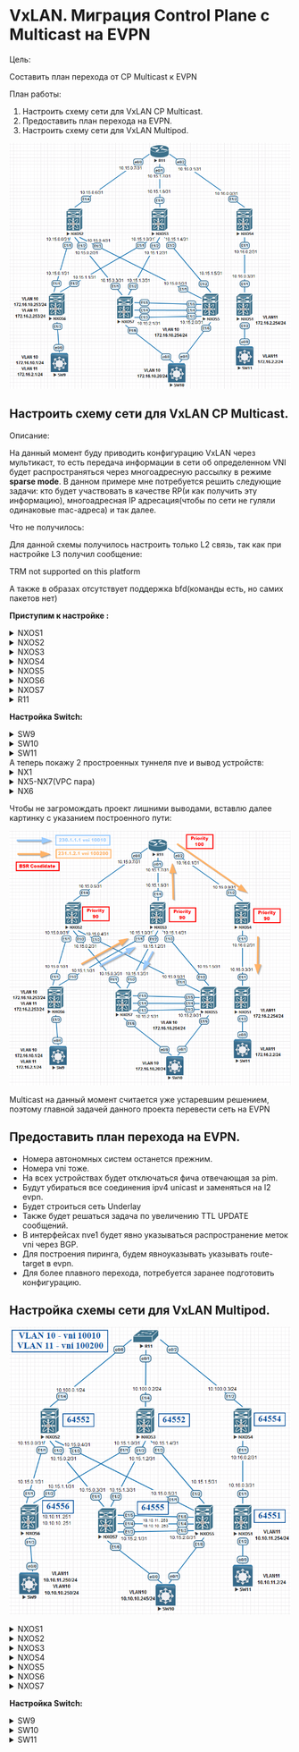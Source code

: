 # VxLAN. Миграция Control Plane c Multicast на EVPN

Цель:

Составить план перехода от CP Multicast к EVPN

План работы:

1. Настроить схему сети для VxLAN CP Multicast.
2. Предоставить план перехода на EVPN.
3. Настроить схему сети для VxLAN Multipod.

![Scheme](./img/Scheme.png)

## Настроить схему сети для VxLAN CP Multicast.

Описание:

На данный момент буду приводить конфигурацию VxLAN через мультикаст, то есть передача информации в сети об определенном VNI будет распространяться через многоадресную рассылку в режиме **sparse mode**. В данном примере мне потребуется решить следующие задачи: кто будет участвовать в качестве RP(и как получить эту информацию), многоадресная IP адресация(чтобы по сети не гуляли одинаковые mac-адреса) и так далее. 

Что не получилось:

Для данной схемы получилось настроить только L2 связь, так как при настройке L3 получил сообщение:


TRM not supported on this platform


А также в образах отсутствует поддержка bfd(команды есть, но самих пакетов нет) 

**Приступим к настройке :**

<details>
  <summary>NXOS1</summary>
<pre><code>
configure terminal
!
hostname NX1
!
feature bgp
feature pim
feature interface-vlan
feature vn-segment-vlan-based
feature nv overlay
!
no ip domain-lookup
!
fabric forwarding anycast-gateway-mac 0001.0001.0001
!
ip pim log-neighbor-changes
ip pim ssm range 232.0.0.0/8
ip pim bsr listen
vlan 1,11
vlan 11
  vn-segment 100200
!
ip prefix-list LOOPBACK seq 5 permit 1.1.1.1/32 
ip prefix-list LOOPBACK seq 10 permit 10.1.1.1/32 
ip prefix-list P2P seq 5 permit 10.16.0.2/31 
ip prefix-list P2P seq 10 permit 172.16.2.0/31 
route-map BGP-OUT permit 10
  match ip address prefix-list LOOPBACK P2P 
!
interface Vlan11
  no shutdown
  ip address 172.16.2.254/24
  ip pim sparse-mode
  fabric forwarding mode anycast-gateway
!
interface nve1
  no shutdown
  source-interface loopback0
  member vni 100200 mcast-group 231.1.2.1
!
interface Ethernet1/1
  no switchport
  ip address 10.16.0.3/31
  ip pim sparse-mode
  no shutdown
!
interface Ethernet1/2
  switchport mode trunk
!
interface loopback0
  ip address 1.1.1.1/32
  ip address 10.1.1.1/32 secondary
  ip pim sparse-mode
!
cli alias name wr copy running-config startup-config
line console
  exec-timeout 0
line vty
  exec-timeout 0
!
boot nxos bootflash:/nxos.9.2.2.bin 
!
router bgp 64551
  router-id 1.1.1.1
  bestpath as-path multipath-relax
  address-family ipv4 unicast
    redistribute direct route-map BGP-OUT
    maximum-paths 4
  template peer NXOS4
    remote-as 64554
    log-neighbor-changes
    password 3 9125d59c18a9b015
    address-family ipv4 unicast
  neighbor 10.16.0.2
    inherit peer NXOS4
!
end
wr
</code></pre>
</details>
 <details>
<summary>NXOS2</summary>
<pre><code>
configure terminal
hostname NX2
!
feature bgp
feature pim
!
ip pim bsr bsr-candidate loopback1 priority 90
ip pim bsr rp-candidate loopback1 group-list 224.0.0.0/4 priority 90
ip pim log-neighbor-changes
ip pim ssm range 232.0.0.0/8
ip pim bsr forward listen
!
ip prefix-list LOOPBACK seq 5 permit 1.1.1.2/32 
ip prefix-list LOOPBACK seq 10 permit 10.12.10.1/32 
ip prefix-list P2P seq 5 permit 10.15.0.0/31 
ip prefix-list P2P seq 10 permit 10.15.0.2/31 
ip prefix-list P2P seq 15 permit 10.15.0.4/31 
ip prefix-list P2P seq 20 permit 10.15.0.6/31 
route-map BGP-OUT permit 10
  match ip address prefix-list LOOPBACK P2P 
!
interface Ethernet1/1
  no switchport
  ip address 10.15.0.0/31
  ip pim sparse-mode
  no shutdown
!
interface Ethernet1/2
  no switchport
  ip address 10.15.0.2/31
  ip pim sparse-mode
  no shutdown
!
interface Ethernet1/3
  no switchport
  ip address 10.15.0.4/31
  ip pim sparse-mode
  no shutdown
!
interface Ethernet1/4
  no switchport
  ip address 10.15.0.6/31
  ip pim sparse-mode
  no shutdown
!
interface loopback0
  ip address 1.1.1.2/32
  ip pim sparse-mode
!
interface loopback1
  ip address 10.12.10.1/32
  ip pim sparse-mode
!
cli alias name wr copy running-config startup-config
line console
  exec-timeout 0
line vty
  exec-timeout 0
!
boot nxos bootflash:/nxos.9.2.2.bin 
!
router bgp 64552
  router-id 1.1.1.2
  bestpath as-path multipath-relax
  address-family ipv4 unicast
    redistribute direct route-map BGP-OUT
    maximum-paths 4
!
  template peer LEAF_VPC
    remote-as 64555
    log-neighbor-changes
    password 3 9125d59c18a9b015
    address-family ipv4 unicast
!
  template peer NXOS6
    remote-as 64556
    log-neighbor-changes
    password 3 9125d59c18a9b015
    address-family ipv4 unicast
!
  template peer R11
    remote-as 64777
    log-neighbor-changes
    password 3 9125d59c18a9b015
    address-family ipv4 unicast
!
  neighbor 10.15.0.1
    inherit peer NXOS6
  neighbor 10.15.0.3
    inherit peer LEAF_VPC
  neighbor 10.15.0.5
    inherit peer LEAF_VPC
  neighbor 10.15.0.7
    inherit peer R11
end
wr
</code></pre>
</details>
<details>
  <summary>NXOS3</summary>
<pre><code>
configure terminal
hostname NX3
!
nv overlay evpn
feature bgp
feature pim
feature nv overlay
!
no ip domain-lookup
!
ip pim bsr bsr-candidate loopback0 priority 90
ip pim bsr rp-candidate loopback0 group-list 224.0.0.0/4 priority 90
ip pim log-neighbor-changes
ip pim ssm range 232.0.0.0/8
ip pim bsr forward listen
!
ip prefix-list LOOPBACK seq 5 permit 1.1.1.3/32 
ip prefix-list P2P permit 10.15.1.0/31
ip prefix-list P2P permit 10.15.1.2/31 
ip prefix-list P2P permit 10.15.1.4/31 
ip prefix-list P2P permit 10.15.1.6/31 
route-map BGP-OUT permit 10
  match ip address prefix-list LOOPBACK P2P 
!
interface Ethernet1/1
  no switchport
  ip address 10.15.1.0/31
  ip pim sparse-mode
  no shutdown
!
interface Ethernet1/2
  no switchport
  ip address 10.15.1.2/31
  ip pim sparse-mode
  no shutdown
!
interface Ethernet1/3
  no switchport
  ip address 10.15.1.4/31
  ip pim sparse-mode
  no shutdown
!
interface Ethernet1/4
  no switchport
  ip address 10.15.1.6/31
  ip pim sparse-mode
  no shutdown
!
interface loopback0
  ip address 1.1.1.3/32
  ip pim sparse-mode
!
cli alias name wr copy running-config startup-config
line console
  exec-timeout 0
line vty
  exec-timeout 0
!
router bgp 64552
  router-id 1.1.1.3
  bestpath as-path multipath-relax
  address-family ipv4 unicast
    redistribute direct route-map BGP-OUT
    maximum-paths 4
!
  template peer LEAF_VPC
    remote-as 64555
    log-neighbor-changes
    password 3 9125d59c18a9b015
    address-family ipv4 unicast
!
  template peer NXOS6
    remote-as 64556
    log-neighbor-changes
    password 3 9125d59c18a9b015
    address-family ipv4 unicast
!
  template peer R11
    remote-as 64777
    log-neighbor-changes
    password 3 9125d59c18a9b015
    address-family ipv4 unicast
!
  neighbor 10.15.1.1
    inherit peer NXOS6
  neighbor 10.15.1.3
    inherit peer LEAF_VPC
  neighbor 10.15.1.5
    inherit peer LEAF_VPC
  neighbor 10.15.1.7
    inherit peer R11
end
wr
</code></pre>
</details>
<details>
<summary>NXOS4</summary>
<pre><code>
configure terminal
hostname NX4
!
feature bgp
feature pim
!
ip pim bsr bsr-candidate loopback0 priority 90
ip pim bsr rp-candidate loopback0 group-list 224.0.0.0/4 priority 90
ip pim log-neighbor-changes
ip pim ssm range 232.0.0.0/8
ip pim bsr forward listen
!
ip prefix-list LOOPBACK seq 5 permit 1.1.1.4/32 
ip prefix-list P2P seq 5 permit 10.16.0.2/31 
ip prefix-list P2P seq 10 permit 10.16.0.0/31 
route-map BGP-OUT permit 10
  match ip address prefix-list LOOPBACK P2P 
!
interface Ethernet1/1
  no switchport
  ip address 10.16.0.2/31
  ip pim sparse-mode
  no shutdown
!
interface Ethernet1/2
  no switchport
  ip address 10.16.0.0/31
  ip pim sparse-mode
  no shutdown
!
interface loopback0
  ip address 1.1.1.4/32
  ip pim sparse-mode
!
cli alias name wr copy running-config startup-config
line console
  exec-timeout 0
line vty
  exec-timeout 0
!
router bgp 64554
  router-id 1.1.1.4
  bestpath as-path multipath-relax
  address-family ipv4 unicast
    redistribute direct route-map BGP-OUT
    maximum-paths 4
!
  template peer NXOS1
    remote-as 64551
    log-neighbor-changes
    password 3 9125d59c18a9b015
    address-family ipv4 unicast
  template peer R11
    remote-as 64777
    log-neighbor-changes
    password 3 9125d59c18a9b015
    address-family ipv4 unicast
  neighbor 10.16.0.1
    inherit peer R11
  neighbor 10.16.0.3
    inherit peer NXOS1
!
end
wr
</code></pre>
</details>
<details>
<summary>NXOS5</summary>
<pre><code>
configure terminal
hostname NX5
!
cfs eth distribute
nv overlay evpn
feature bgp
feature pim
feature interface-vlan
feature vn-segment-vlan-based
feature lacp
feature vpc
feature nv overlay
!
fabric forwarding anycast-gateway-mac 0001.0001.0001
ip pim log-neighbor-changes
ip pim ssm range 232.0.0.0/8
ip pim bsr listen
vlan 1,10
vlan 10
  vn-segment 10010
!
ip prefix-list LOOPBACK seq 5 permit 1.1.1.5/32 
ip prefix-list LOOPBACK seq 10 permit 10.1.1.5/32 
ip prefix-list P2P seq 5 permit 10.15.0.4/31 
ip prefix-list P2P seq 10 permit 10.15.1.4/31 
ip prefix-list P2P seq 15 permit 10.15.2.0/31 
!
vrf context VPC
vpc domain 1
  peer-keepalive destination 10.15.2.0 source 10.15.2.1 vrf VPC
!
interface Vlan10
  no shutdown
  ip address 172.16.10.254/24
  ip pim sparse-mode
  fabric forwarding mode anycast-gateway
!
interface port-channel1
  switchport mode trunk
  spanning-tree port type network
  vpc peer-link
!
interface port-channel2
  switchport mode trunk
  vpc 1
!
interface nve1
  no shutdown
  source-interface loopback0
  member vni 10010 mcast-group 230.1.1.1
!
interface Ethernet1/1
  no switchport
  ip address 10.15.0.5/31
  ip pim sparse-mode
  no shutdown
!
interface Ethernet1/2
  no switchport
  ip address 10.15.1.5/31
  ip pim sparse-mode
  no shutdown
!
interface Ethernet1/3
  no switchport
  vrf member VPC
  ip address 10.15.2.1/31
  no shutdown
!
interface Ethernet1/4
  switchport mode trunk
  channel-group 1 mode active
!
interface Ethernet1/5
  switchport mode trunk
  channel-group 1 mode active
!
interface Ethernet1/6
  switchport mode trunk
  spanning-tree bpdufilter enable
  channel-group 2 mode active
!
interface loopback0
  ip address 1.1.1.5/32
  ip address 10.1.1.5/32 secondary
  ip pim sparse-mode
!
cli alias name wr copy running-config startup-config
line console
  exec-timeout 0
line vty
  exec-timeout 0
!
router bgp 64555
  router-id 1.1.1.5
  bestpath as-path multipath-relax
  address-family ipv4 unicast
    redistribute direct route-map BGP-OUT
    maximum-paths 4
!
  template peer SPINE
    remote-as 64552
    log-neighbor-changes
    password 3 9125d59c18a9b015
    address-family ipv4 unicast
!
  neighbor 10.15.0.4
    inherit peer SPINE
  neighbor 10.15.1.4
    inherit peer SPINE
end
wr
</code></pre>
</details>
<details>
<summary>NXOS6</summary>
<pre><code>
configure terminal
hostname NX6
!
feature bgp
feature pim
feature interface-vlan
feature vn-segment-vlan-based
feature nv overlay
!
ip pim log-neighbor-changes
ip pim ssm range 232.0.0.0/8
ip pim bsr listen
!
fabric forwarding anycast-gateway-mac 0001.0001.0001
!
vlan 1,10-11
vlan 10
  vn-segment 10010
vlan 11
  vn-segment 100200
!
ip prefix-list LOOPBACK seq 5 permit 1.1.1.6/32 
ip prefix-list LOOPBACK seq 10 permit 10.1.1.6/32 
ip prefix-list P2P seq 5 permit 10.15.0.0/31 
!
route-map BGP-OUT permit 10
  match ip address prefix-list LOOPBACK P2P 
!
interface Vlan10
  no shutdown
  ip address 172.16.10.253/24
  ip pim sparse-mode
  fabric forwarding mode anycast-gateway
!
interface Vlan11
  no shutdown
  ip address 172.16.2.253/24
  ip pim sparse-mode
  fabric forwarding mode anycast-gateway
!
interface nve1
  no shutdown
  source-interface loopback0
  member vni 10010 mcast-group 230.1.1.1
  member vni 100200 mcast-group 231.1.2.1
!
interface Ethernet1/1
  no switchport
  ip address 10.15.0.1/31
  ip pim sparse-mode
  no shutdown
!
interface Ethernet1/2
  no switchport
  ip address 10.15.1.1/31
  ip pim sparse-mode
  no shutdown
!
interface Ethernet1/3
  switchport mode trunk
!
interface loopback0
  ip address 1.1.1.6/32
  ip address 10.1.1.6/32 secondary
  ip pim sparse-mode
!
cli alias name wr copy running-config startup-config
line console
  exec-timeout 0
line vty
  exec-timeout 0
!
boot nxos bootflash:/nxos.9.2.2.bin 
router bgp 64556
  router-id 1.1.1.6
  bestpath as-path multipath-relax
  address-family ipv4 unicast
    redistribute direct route-map BGP-OUT
    maximum-paths 4
!
  template peer SPINE
    remote-as 64552
    log-neighbor-changes
    password 3 9125d59c18a9b015
    address-family ipv4 unicast
!
  neighbor 10.15.0.0
    inherit peer SPINE
  neighbor 10.15.1.0
    inherit peer SPINE
end
wr
</code></pre>
</details>
<details>
<summary>NXOS7</summary>
<pre><code>
configure terminal
hostname NX7
!
cfs eth distribute
nv overlay evpn
feature bgp
feature pim
feature interface-vlan
feature vn-segment-vlan-based
feature lacp
feature vpc
feature nv overlay
!
fabric forwarding anycast-gateway-mac 0001.0001.0001
ip pim log-neighbor-changes
ip pim ssm range 232.0.0.0/8
ip pim bsr listen
vlan 1,10
vlan 10
  vn-segment 10010
!
ip prefix-list LOOPBACK seq 5 permit 1.1.1.7/32 
ip prefix-list LOOPBACK seq 10 permit 10.1.1.5/32 
ip prefix-list P2P seq 5 permit 10.15.0.2/31 
route-map BGP-OUT permit 10
  match ip address prefix-list LOOPBACK P2P 
!
vrf context VPC
vpc domain 1
  peer-keepalive destination 10.15.2.1 source 10.15.2.0 vrf VPC
!
interface Vlan10
  no shutdown
  ip address 172.16.10.254/24
  ip pim sparse-mode
  fabric forwarding mode anycast-gateway
!
interface port-channel1
  switchport mode trunk
  spanning-tree port type network
  vpc peer-link
!
interface port-channel2
  switchport mode trunk
  vpc 1
!
interface nve1
  no shutdown
  source-interface loopback0
  member vni 10010 mcast-group 230.1.1.1
!
interface Ethernet1/1
  no switchport
  ip address 10.15.0.3/31
  ip pim sparse-mode
  no shutdown
!
interface Ethernet1/2
  no switchport
  ip address 10.15.1.3/31
  ip pim sparse-mode
  no shutdown
!
interface Ethernet1/3
  no switchport
  vrf member VPC
  ip address 10.15.2.0/31
  no shutdown
!
interface Ethernet1/4
  switchport mode trunk
  channel-group 1 mode active
!
interface Ethernet1/5
  switchport mode trunk
  channel-group 1 mode active
!
interface Ethernet1/6
  switchport mode trunk
  spanning-tree bpdufilter enable
  channel-group 2 mode active
!
interface loopback0
  ip address 1.1.1.7/32
  ip address 10.1.1.5/32 secondary
  ip pim sparse-mode
!
cli alias name wr copy running-config startup-config
line console
  exec-timeout 0
line vty
  exec-timeout 0
!
router bgp 64555
  router-id 1.1.1.7
  bestpath as-path multipath-relax
  address-family ipv4 unicast
    redistribute direct route-map BGP-OUT
    maximum-paths 4
!
  template peer SPINE
    remote-as 64552
    password 3 9125d59c18a9b015
    address-family ipv4 unicast
  neighbor 10.15.0.2
    inherit peer SPINE
  neighbor 10.15.1.2
    inherit peer SPINE
end
wr
</code></pre>
</details>
<details>
  <summary>R11</summary>
<pre><code>
enable
configure terminal
!
hostname R11
!
no ip domain lookup
ip multicast-routing
!
interface Loopback0
 ip address 1.1.1.11 255.255.255.255
 ip pim sparse-mode
!
interface Ethernet0/0
 ip address 10.15.0.7 255.255.255.254
 ip pim sparse-mode
!
interface Ethernet0/1
 ip address 10.15.1.7 255.255.255.254
 ip pim sparse-mode
!
interface Ethernet0/2
 ip address 10.16.0.1 255.255.255.254
 ip pim sparse-mode
!
router bgp 64777
 template peer-session NXOS2
  remote-as 64552
  password 7 070C285F4D06
 exit-peer-session
 !
 template peer-session NXOS3
  remote-as 64552
  password 7 1511021F0725
 exit-peer-session
 !
 template peer-session NXOS4
  remote-as 64554
  password 7 1511021F0725
 exit-peer-session
 !
 bgp log-neighbor-changes
 no bgp default ipv4-unicast
 neighbor 10.15.0.6 inherit peer-session NXOS2
 neighbor 10.15.1.6 inherit peer-session NXOS3
 neighbor 10.16.0.0 inherit peer-session NXOS4
 !
 address-family ipv4
  redistribute connected route-map BGP-OUT
  neighbor 10.15.0.6 activate
  neighbor 10.15.1.6 activate
  neighbor 10.16.0.0 activate
  maximum-paths 4
 exit-address-family
!
ip pim bsr-candidate Loopback0 32 100
ip pim rp-candidate Loopback0 priority 100
!
ip prefix-list LOOPBACK seq 5 permit 1.1.1.11/32
!
ip prefix-list P2P seq 5 permit 10.15.0.6/31
ip prefix-list P2P seq 10 permit 10.15.1.6/31
ip prefix-list P2P seq 15 permit 10.16.0.0/31
!
route-map BGP-OUT permit 10
 match ip address prefix-list LOOPBACK P2P
!
line con 0
 exec-timeout 0 0
!
end
wr
</code></pre>
</details>

**Настройка Switch:**

<details>
  <summary>SW9</summary>
<pre><code>
enable
configure terminal
!
hostname SW9
!
interface Ethernet0/0
 switchport trunk encapsulation dot1q
 switchport mode trunk
 spanning-tree bpdufilter enable
!
interface Vlan10
 ip address 172.16.10.1 255.255.255.0
!
interface Vlan11
 ip address 172.16.2.2 255.255.255.0
!
end
wr
</code></pre>
</details>
<details>
  <summary>SW10</summary>
<pre><code>
enable
configure terminal
!
hostname SW10
!
interface Port-channel1
 switchport trunk encapsulation dot1q
 switchport mode trunk
 spanning-tree bpdufilter enable
!
interface Ethernet0/0
 switchport trunk encapsulation dot1q
 switchport mode trunk
 channel-group 1 mode active
 spanning-tree bpdufilter enable
!
interface Ethernet0/1
 switchport trunk encapsulation dot1q
 switchport mode trunk
 channel-group 1 mode active
 spanning-tree bpdufilter enable
!
interface Vlan10
 ip address 172.16.10.20 255.255.255.0
!
end
wr
</code></pre>
</details>
<details>
<summary>SW11</summary>
<pre><code>
enable
configure terminal
!
hostname SW11
!
interface Ethernet0/0
 switchport trunk encapsulation dot1q
 switchport mode trunk
!
interface Vlan11
 ip address 172.16.2.1 255.255.255.0
!
end
wr
</code></pre>
</details>
А теперь покажу 2 простроенных туннеля nve и вывод устройств:
<details>
<summary>NX1</summary>
<pre><code>
NX1# show nve peers 
Interface Peer-IP          State LearnType Uptime   Router-Mac       
--------- ---------------  ----- --------- -------- -----------------
nve1      10.1.1.6         Up    DP        02:58:21 n/a     
</code></pre>
</details>
<details>
<summary>NX5-NX7(VPC пара)</summary>
<pre><code>
NX5(config-if)# show nve peers 
Interface Peer-IP          State LearnType Uptime   Router-Mac       
--------- ---------------  ----- --------- -------- -----------------
nve1      10.1.1.6         Up    DP        06:01:34 n/a  
</code></pre>
</details>
<details>
<summary>NX6</summary>
<pre><code>
NX6(config-if)# end
NX6# show nve peers 
Interface Peer-IP          State LearnType Uptime   Router-Mac       
--------- ---------------  ----- --------- -------- -----------------
nve1      10.1.1.1         Up    DP        02:56:01 n/a              
nve1      10.1.1.5         Up    DP        03:32:54 n/a       
</code></pre>
</details>

Чтобы не загромождать проект лишними выводами, вставлю далее картинку с указанием построенного пути:

![Scheme2](./img/Scheme2.png)

Multicast на данный момент считается уже устаревшим решением, поэтому главной задачей данного проекта перевести сеть на EVPN

## Предоставить план перехода на EVPN.

- Номера автономных систем останется прежним.
- Номера vni тоже.
- На всех устройствах будет отключаться фича отвечающая за pim.
- Будут убираться все соединения ipv4 unicast и заменяться на l2 evpn.
- Будет строиться сеть Underlay
- Также будет решаться задача по увеличению TTL UPDATE сообщений.
- В интерфейсах nve1 будет явно указываться распространение меток vni через BGP.
- Для построения пиринга, будем явноуказывать указывать route-target в evpn.
- Для более плавного перехода, потребуется заранее подготовить конфигурацию.

## Настройка схемы сети для VxLAN Multipod.

![Scheme](./img/Scheme3.png)

<details>
  <summary>NXOS1</summary>
<pre><code>
configure terminal
hostname NX1
!
nv overlay evpn
feature ospf
feature bgp
feature interface-vlan
feature vn-segment-vlan-based
feature nv overlay
!
vlan 1,11,98
vlan 11
  vn-segment 100200
vlan 98
  vn-segment 9898
!
interface Vlan11
  no shutdown
  ip address 172.16.2.254/24
!
interface nve1
  no shutdown
  host-reachability protocol bgp
  source-interface loopback0
  member vni 100200
    ingress-replication protocol bgp
!
interface Ethernet1/1
  no switchport
  ip address 10.16.0.3/31
  ip ospf network point-to-point
  no ip ospf passive-interface
  ip router ospf 1 area 0.0.0.1
  no shutdown
!
interface Ethernet1/2
  switchport mode trunk
  spanning-tree bpdufilter enable
!
interface loopback0
  ip address 1.1.1.1/24
  ip address 10.255.255.253/32 secondary
  ip router ospf 1 area 0.0.0.1
!
cli alias name wr copy running-config startup-config
line console
  exec-timeout 0
line vty
  exec-timeout 0
!
router ospf 1
  router-id 1.1.1.1
  passive-interface default
!
router bgp 64551
  template peer SPINE
    update-source loopback0
    ebgp-multihop 5
    address-family l2vpn evpn
      send-community
      send-community extended
  neighbor 1.1.1.4
    inherit peer SPINE
    remote-as 64554
evpn
  vni 100200 l2
    route-target import auto
    route-target import 9898:100200
    route-target export auto
    route-target export 9898:100200
!
end
wr
</code></pre>
</details>
 <details>
<summary>NXOS2</summary>
<pre><code>
configure terminal
hostname NX2
!
nv overlay evpn
feature ospf
feature bgp
feature nv overlay
!
route-map NH_UNCHANGED permit 10
  set ip next-hop unchanged
vrf context management
!
interface Ethernet1/1
  no switchport
  ip address 10.15.0.0/31
  ip ospf authentication-key 3 e7cddfe7d0564e2c
  ip ospf network point-to-point
  no ip ospf passive-interface
  ip router ospf 1 area 0.0.0.0
  no shutdown
!
interface Ethernet1/2
  no switchport
  ip address 10.15.0.2/31
  ip ospf authentication-key 3 e7cddfe7d0564e2c
  ip ospf network point-to-point
  no ip ospf passive-interface
  ip router ospf 1 area 0.0.0.0
  no shutdown
!
interface Ethernet1/3
  no switchport
  ip address 10.15.0.4/31
  ip ospf authentication-key 3 e7cddfe7d0564e2c
  ip ospf network point-to-point
  no ip ospf passive-interface
  ip router ospf 1 area 0.0.0.0
  no shutdown
!
interface Ethernet1/4
  no switchport
  ip address 172.25.20.1/24
  ip ospf authentication-key 3 e7cddfe7d0564e2c
  ip ospf network broadcast
  no ip ospf passive-interface
  ip router ospf 1 area 0.0.0.1
  no shutdown
!
interface loopback0
  ip address 1.1.1.2/24
  ip router ospf 1 area 0.0.0.0
!
cli alias name wr copy running-config startup-config
line console
  exec-timeout 0
line vty
  exec-timeout 0
!
router ospf 1
  router-id 1.1.1.2
  passive-interface default
!
router bgp 64552
  address-family l2vpn evpn
    retain route-target all
  template peer UNIVERSAL
    update-source loopback0
    address-family l2vpn evpn
      send-community
      send-community extended
      route-map NH_UNCHANGED out
  neighbor 1.1.1.4
    inherit peer UNIVERSAL
    remote-as 64554
  neighbor 1.1.1.5
    inherit peer UNIVERSAL
    remote-as 64555
  neighbor 1.1.1.6
    inherit peer UNIVERSAL
    remote-as 64556
  neighbor 1.1.1.7
    inherit peer UNIVERSAL
    remote-as 64555
!
end
wr
</code></pre>
</details>
<details>
  <summary>NXOS3</summary>
<pre><code>
configure terminal
hostname NX3
!
nv overlay evpn
feature ospf
feature bgp
feature nv overlay
!
route-map NH_UNCHANGED permit 10
  set ip next-hop unchanged
!
interface Ethernet1/1
  no switchport
  ip address 10.15.1.0/31
  ip ospf authentication-key 3 e7cddfe7d0564e2c
  ip ospf network point-to-point
  no ip ospf passive-interface
  ip router ospf 1 area 0.0.0.0
  no shutdown
!
interface Ethernet1/2
  no switchport
  ip address 10.15.1.2/31
  ip ospf authentication-key 3 e7cddfe7d0564e2c
  ip ospf network point-to-point
  no ip ospf passive-interface
  ip router ospf 1 area 0.0.0.0
  no shutdown
!
interface Ethernet1/3
  no switchport
  ip address 10.15.1.4/31
  ip ospf authentication-key 3 e7cddfe7d0564e2c
  ip ospf network point-to-point
  no ip ospf passive-interface
  ip router ospf 1 area 0.0.0.0
  no shutdown
!
interface Ethernet1/4
  no switchport
  ip address 172.25.20.2/24
  ip ospf authentication-key 3 e7cddfe7d0564e2c
  ip ospf network broadcast
  no ip ospf passive-interface
  ip router ospf 1 area 0.0.0.1
  no shutdown
!
interface loopback0
  ip address 1.1.1.3/24
  ip router ospf 1 area 0.0.0.0
!
cli alias name wr copy running-config startup-config
line console
  exec-timeout 0
line vty
  exec-timeout 0
!
router ospf 1
  router-id 1.1.1.3
  passive-interface default
!
router bgp 64552
  address-family l2vpn evpn
    retain route-target all
  template peer UNIVERSAL
    update-source loopback0
    address-family l2vpn evpn
      send-community
      send-community extended
      route-map NH_UNCHANGED out
  neighbor 1.1.1.4
    inherit peer UNIVERSAL
    remote-as 64554
  neighbor 1.1.1.5
    inherit peer UNIVERSAL
    remote-as 64555
  neighbor 1.1.1.6
    inherit peer UNIVERSAL
    remote-as 64556
  neighbor 1.1.1.7
    inherit peer UNIVERSAL
    remote-as 64555
!
end
wr
</code></pre>
</details>
<details>
<summary>NXOS4</summary>
<pre><code>
configure terminal
hostname NX4
!
nv overlay evpn
feature ospf
feature bgp
feature nv overlay
!
route-map NH_UNCHANGED permit 10
  set ip next-hop unchanged
!
interface Ethernet1/1
  no switchport
  ip address 10.16.0.2/31
  ip ospf network point-to-point
  no ip ospf passive-interface
  ip router ospf 1 area 0.0.0.1
  no shutdown
!
interface Ethernet1/2
  no switchport
  ip address 172.25.20.3/24
  ip ospf authentication-key 3 e7cddfe7d0564e2c
  ip ospf network broadcast
  no ip ospf passive-interface
  ip router ospf 1 area 0.0.0.1
  no shutdown
!
interface loopback0
  ip address 1.1.1.4/24
  ip router ospf 1 area 0.0.0.1
!
cli alias name wr copy running-config startup-config
line console
  exec-timeout 0
line vty
  exec-timeout 0
no feature signature-verification
router ospf 1
  router-id 1.1.1.4
  passive-interface default
router bgp 64554
  address-family l2vpn evpn
    retain route-target all
  template peer UNIVERSAL
    update-source loopback0
    address-family l2vpn evpn
      send-community
      send-community extended
      route-map NH_UNCHANGED out
  neighbor 1.1.1.1
    inherit peer UNIVERSAL
    remote-as 64551
  neighbor 1.1.1.2
    inherit peer UNIVERSAL
    remote-as 64552
  neighbor 1.1.1.3
    inherit peer UNIVERSAL
    remote-as 64552
!
end
wr
</code></pre>
</details>
<details>
<summary>NXOS5</summary>
<pre><code>
configure terminal
hostname NX5
!
cfs eth distribute
nv overlay evpn
feature ospf
feature bgp
feature interface-vlan
feature vn-segment-vlan-based
feature lacp
feature vpc
feature nv overlay
!
fabric forwarding anycast-gateway-mac 0001.0001.0001
system vlan nve-overlay id 1
vlan 1,10,88
vlan 10
  vn-segment 10010
vlan 88
  vn-segment 9999
!
vrf context VPC
vpc domain 1
  peer-keepalive destination 10.15.2.0 source 10.15.2.1 vrf VPC
!
interface Vlan10
  no shutdown
  ip address 10.10.10.253/24
  fabric forwarding mode anycast-gateway
!
interface Vlan11
  no shutdown
  ip address 10.10.11.253/24
  fabric forwarding mode anycast-gateway
!
interface port-channel1
  switchport mode trunk
  spanning-tree port type network
  vpc peer-link
!
interface port-channel2
  switchport mode trunk
  vpc 1
!
interface nve1
  no shutdown
  host-reachability protocol bgp
  source-interface loopback0
  member vni 10010
    ingress-replication protocol bgp
!
interface Ethernet1/1
  no switchport
  ip address 10.15.0.5/31
  ip ospf authentication-key 3 e7cddfe7d0564e2c
  ip ospf network point-to-point
  no ip ospf passive-interface
  ip router ospf 1 area 0.0.0.0
  no shutdown
!
interface Ethernet1/2
  no switchport
  ip address 10.15.1.5/31
  ip ospf authentication-key 3 e7cddfe7d0564e2c
  ip ospf network point-to-point
  no ip ospf passive-interface
  ip router ospf 1 area 0.0.0.0
  no shutdown
!
interface Ethernet1/3
  no switchport
  vrf member VPC
  ip address 10.15.2.1/31
  no shutdown
!
interface Ethernet1/4
  switchport mode trunk
  channel-group 1 mode active
!
interface Ethernet1/5
  switchport mode trunk
  channel-group 1 mode active
!
interface Ethernet1/6
  switchport mode trunk
  spanning-tree bpdufilter enable
  channel-group 2 mode active
!
interface loopback0
  ip address 1.1.1.5/24
  ip address 10.255.255.255/32 secondary
  ip router ospf 1 area 0.0.0.0
!
cli alias name wr copy running-config startup-config
line console
  exec-timeout 0
line vty
  exec-timeout 0
!
router ospf 1
  router-id 1.1.1.5
  passive-interface default
!
router bgp 64555
  template peer SPINE
    remote-as 64552
    update-source loopback0
    ebgp-multihop 5
    address-family l2vpn evpn
      send-community
      send-community extended
  neighbor 1.1.1.2
    inherit peer SPINE
  neighbor 1.1.1.3
    inherit peer SPINE
evpn
  vni 10010 l2
    route-target import auto
    route-target import 9999:10010
    route-target export auto
    route-target export 9999:10010
!
end
wr
</code></pre>
</details>
<details>
<summary>NXOS6</summary>
<pre><code>
configure terminal
hostname NX6
!
nv overlay evpn
feature ospf
feature bgp
feature interface-vlan
feature vn-segment-vlan-based
feature nv overlay
!
fabric forwarding anycast-gateway-mac 0001.0001.0001
vlan 1,10-11,98-99
vlan 10
  vn-segment 10010
vlan 11
  vn-segment 100200
vlan 98
  vn-segment 9898
vlan 99
  vn-segment 9999
!
interface Vlan10
  no shutdown
  ip address 10.10.10.251/24
  fabric forwarding mode anycast-gateway
!
interface Vlan11
  no shutdown
  ip address 10.10.11.251/24
  fabric forwarding mode anycast-gateway
!
interface nve1
  no shutdown
  host-reachability protocol bgp
  source-interface loopback0
  member vni 10010
    ingress-replication protocol bgp
  member vni 100200
    ingress-replication protocol bgp
!
interface Ethernet1/1
  no switchport
  ip address 10.15.0.1/31
  ip ospf authentication-key 3 e7cddfe7d0564e2c
  ip ospf network point-to-point
  no ip ospf passive-interface
  ip router ospf 1 area 0.0.0.0
  no shutdown
!
interface Ethernet1/2
  no switchport
  ip address 10.15.1.1/31
  ip ospf authentication-key 3 e7cddfe7d0564e2c
  ip ospf network point-to-point
  no ip ospf passive-interface
  ip router ospf 1 area 0.0.0.0
  no shutdown
!
interface Ethernet1/3
  switchport mode trunk
  spanning-tree bpdufilter enable
!
interface loopback0
  ip address 1.1.1.6/24
  ip address 10.255.255.254/32 secondary
  ip router ospf 1 area 0.0.0.0
!
cli alias name wr copy running-config startup-config
line console
  exec-timeout 0
line vty
  exec-timeout 0
!
router ospf 1
  router-id 1.1.1.6
  passive-interface default
!
router bgp 64556
  template peer SPINE
    remote-as 64552
    update-source loopback0
    ebgp-multihop 5
    address-family l2vpn evpn
      send-community
      send-community extended
  neighbor 1.1.1.2
    inherit peer SPINE
  neighbor 1.1.1.3
    inherit peer SPINE
evpn
  vni 10010 l2
    route-target import auto
    route-target import 9999:10010
    route-target export auto
    route-target export 9999:10010
  vni 100200 l2
    route-target import auto
    route-target import 9898:100200
    route-target export auto
    route-target export 9898:100200
!
end
wr
</code></pre>
</details>
<details>
<summary>NXOS7</summary>
<pre><code>
configure terminal
hostname NX7
!
cfs eth distribute
nv overlay evpn
feature ospf
feature bgp
feature interface-vlan
feature vn-segment-vlan-based
feature lacp
feature vpc
feature nv overlay
!
fabric forwarding anycast-gateway-mac 0001.0001.0001
vlan 1,10,68,88
vlan 10
  vn-segment 10010
vlan 68
  vn-segment 10068
vlan 88
  vn-segment 9999
!
vrf context VPC
vrf context management
vpc domain 1
  peer-keepalive destination 10.15.2.1 source 10.15.2.0 vrf VPC
!
interface Vlan10
  no shutdown
  ip address 10.10.10.253/24
  fabric forwarding mode anycast-gateway
!
interface Vlan11
  no shutdown
  ip address 10.10.11.253/24
  fabric forwarding mode anycast-gateway
!
interface Vlan68
  no shutdown
  vrf member VXLAN_RT
  ip address 192.168.68.253/24
  fabric forwarding mode anycast-gateway
!
interface Vlan88
  no shutdown
  vrf member VXLAN_RT
  ip forward
!
interface port-channel1
  switchport mode trunk
  spanning-tree port type network
  vpc peer-link
!
interface port-channel2
  switchport mode trunk
  vpc 1
!
interface nve1
  no shutdown
  host-reachability protocol bgp
  source-interface loopback0
  member vni 10010
    ingress-replication protocol bgp
!
interface Ethernet1/1
  no switchport
  ip address 10.15.0.3/31
  ip ospf authentication-key 3 e7cddfe7d0564e2c
  ip ospf network point-to-point
  no ip ospf passive-interface
  ip router ospf 1 area 0.0.0.0
  no shutdown
!
interface Ethernet1/2
  no switchport
  ip address 10.15.1.3/31
  ip ospf authentication-key 3 e7cddfe7d0564e2c
  ip ospf network point-to-point
  no ip ospf passive-interface
  ip router ospf 1 area 0.0.0.0
  no shutdown
!
interface Ethernet1/3
  no switchport
  vrf member VPC
  ip address 10.15.2.0/31
  no shutdown
!
interface Ethernet1/4
  switchport mode trunk
  channel-group 1 mode active
!
interface Ethernet1/5
  switchport mode trunk
  channel-group 1 mode active
!
interface Ethernet1/6
  switchport mode trunk
  spanning-tree bpdufilter enable
  channel-group 2 mode active
!
interface loopback0
  ip address 1.1.1.7/24
  ip address 10.255.255.255/32 secondary
  ip router ospf 1 area 0.0.0.0
!
cli alias name wr copy running-config startup-config
line console
  exec-timeout 0
line vty
  exec-timeout 0
!
router ospf 1
  router-id 1.1.1.7
  passive-interface default
!
router bgp 64555
  template peer SPINE
    remote-as 64552
    update-source loopback0
    ebgp-multihop 5
    address-family l2vpn evpn
      send-community
      send-community extended
  neighbor 1.1.1.2
    inherit peer SPINE
  neighbor 1.1.1.3
    inherit peer SPINE
evpn
  vni 10010 l2
    route-target import auto
    route-target import 9999:10010
    route-target export auto
    route-target export 9999:10010
!
end
wr
</code></pre>
</details>

**Настройка Switch:**

<details>
  <summary>SW9</summary>
<pre><code>
enable
configure terminal
!
hostname SW9
!
vlan 10,11
!
interface Ethernet0/0
 switchport trunk encapsulation dot1q
 switchport mode trunk
 spanning-tree bpdufilter enable
!
interface Ethernet0/1
 switchport access vlan 10
 spanning-tree bpdufilter enable
!
interface Ethernet0/2
 switchport access vlan 11
 spanning-tree bpdufilter enable
!
interface Ethernet0/3
 switchport access vlan 69
 spanning-tree bpdufilter enable
!
interface Vlan10
 ip address 10.10.10.250 255.255.255.0
!
interface Vlan11
 ip address 10.10.11.250 255.255.255.0
!
end
wr
</code></pre>
</details>
<details>
  <summary>SW10</summary>
<pre><code>
enable
configure terminal
!
hostname SW10
!
interface Port-channel1
 switchport trunk encapsulation dot1q
 switchport mode trunk
 spanning-tree bpdufilter enable
!
interface Ethernet0/0
 switchport trunk encapsulation dot1q
 switchport mode trunk
 channel-group 1 mode active
 spanning-tree bpdufilter enable
!
interface Ethernet0/1
 switchport trunk encapsulation dot1q
 switchport mode trunk
 channel-group 1 mode active
 spanning-tree bpdufilter enable
!
interface Ethernet0/2
 switchport access vlan 10
!         
interface Ethernet0/3
 switchport access vlan 11
!
interface Vlan10
 ip address 10.10.10.245 255.255.255.0
!
interface Vlan11
 ip address 10.10.11.245 255.255.255.0
!
end
wr
</code></pre>
</details>
<details>
<summary>SW11</summary>
<pre><code>
enable
configure terminal
!
hostname SW11
!
interface Ethernet0/0
 switchport trunk encapsulation dot1q
 switchport mode trunk
 spanning-tree bpdufilter enable
!
interface Ethernet0/3
 switchport access vlan 11
 spanning-tree bpdufilter enable
!
interface Vlan11
 ip address 10.10.11.250 255.255.255.0
!
end
wr
</code></pre>
</details>